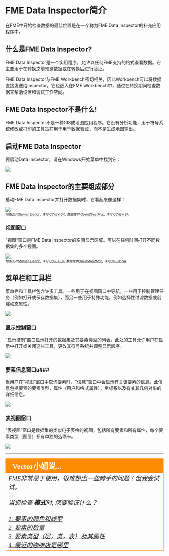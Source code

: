 # FME Data Inspector简介 #

在FME中开始检查数据的最佳位置是在一个称为FME Data Inspector的补充应用程序中。

## 什么是FME Data Inspector? ##

FME Data Inspector是一个实用程序，允许以任何FME支持的格式查看数据。它主要用于在转换之前预览数据或在转换后进行验证。

FME Data Inspector与FME Workbench密切相关，因此Workbench可以将数据直接发送给Inspector。它也嵌入在FME Workbench中，通过在转换期间检查数据来帮助设置和调试工作空间。

## FME Data Inspector不是什么! ##

FME Data Inspector不是一种GIS或地图应用程序。它没有分析功能，用于符号系统修改或打印的工具旨在用于用于数据验证，而不是生成地图输出。

## 启动FME Data Inspector ##

要启动Data Inspector，请在Windows开始菜单中找到它：

![](./Images/Img1.025.StartingDataInspector.png)


## FME Data Inspector的主要组成部分  ##

启动FME Data Inspector并打开数据集时，它看起来像这样：

![](./Images/Img1.026.InspectorInterface.png)
<br><span style="font-style:italic;font-size:x-small">地图瓦片<a href="https://stamen.com">Stamen Design</a>, 许可 <a href="https://creativecommons.org/licenses/by/3.0">CC-BY-3.0</a>. 数据提供 <a href="http://openstreetmap.org">OpenStreetMap</a>, 许可 <a href="http://creativecommons.org/licenses/by-sa/3.0">CC-BY-SA</a>.

### 视图窗口 ###
“视图”窗口是FME Data Inspector的空间显示区域。可以在任何时间打开不同数据集的多个视图。

![](./Images/Img1.027.DataInspectorViewWindow.png)
<br><span style="font-style:italic;font-size:x-small">地图瓦片<a href="https://stamen.com">Stamen Design</a>, 许可 <a href="https://creativecommons.org/licenses/by/3.0">CC-BY-3.0</a>.数据提供<a href="http://openstreetmap.org">OpenStreetMap</a>, 许可<a href="http://creativecommons.org/licenses/by-sa/3.0">CC-BY-SA</a>.

## 菜单栏和工具栏 ###
菜单栏和工具栏包含许多工具。一些用于在视图窗口中导航，一些用于控制管理任务（例如打开或保存数据集），而另一些用于特殊功能，例如选择性过滤数据或创建动态属性。

![](./Images/Img1.028.DataInspectorToolbar.png)

### 显示控制窗口 ###
“显示控制”窗口显示打开的数据集及其要素类型的列表。此处的工具允许用户在显示中打开或关闭这些工具，更改其符号系统并调整显示顺序。

![](./Images/Img1.029.DataInspectorDisplayControlWindow.png)

### 要素信息窗口u###
当用户在“视图”窗口中查询要素时，“信息”窗口中会显示有关该要素的信息。此信息包括要素的要素类型，属性（用户和格式属性），坐标系以及有关其几何对象的详细信息。

![](./Images/Img1.030.DataInspectorFeatureInformation.png)

### 表视图窗口 ###
“表视图”窗口是数据集的类似电子表格的视图，包括所有要素和所有属性，每个要素类型（图层）都有单独的选项卡。

![](./Images/Img1.031.DataInspectorTableView.png)

---

<!--Person X Says Section-->

<table style="border-spacing: 0px">
<tr>
<td style="vertical-align:middle;background-color:darkorange;border: 2px solid darkorange">
<i class="fa fa-quote-left fa-lg fa-pull-left fa-fw" style="color:white;padding-right: 12px;vertical-align:text-top"></i>
<span style="color:white;font-size:x-large;font-weight: bold;font-family:serif">Vector小姐说...</span>
</td>
</tr>

<tr>
<td style="border: 1px solid darkorange">
<span style="font-family:serif; font-style:italic; font-size:larger">
FME非常易于使用，很难想出一些棘手的问题！但我会试试。
<br><br>当您检查 <strong>模式</strong>时, 您要验证什么？
<br><br><a href="http://52.73.3.37/fmedatastreaming/Manual/QAResponse2017.fmw?chapter=1&question=10&answer=1&DestDataset_TEXTLINE=C%3A%5CFMEOutput%5CQAResponse.html">1. 要素的颜色和线型 </a>
<br><a href="http://52.73.3.37/fmedatastreaming/Manual/QAResponse2017.fmw?chapter=1&question=10&answer=2&DestDataset_TEXTLINE=C%3A%5CFMEOutput%5CQAResponse.html">2. 要素的数量</a>
<br><a href="http://52.73.3.37/fmedatastreaming/Manual/QAResponse2017.fmw?chapter=1&question=10&answer=3&DestDataset_TEXTLINE=C%3A%5CFMEOutput%5CQAResponse.html">3. 要素类型（层，类，表）及其属性</a>
<br><a href="http://52.73.3.37/fmedatastreaming/Manual/QAResponse2017.fmw?chapter=1&question=10&answer=4&DestDataset_TEXTLINE=C%3A%5CFMEOutput%5CQAResponse.html">4. 最近的咖啡店是哪里</a>
</span>
</td>
</tr>
</table>
